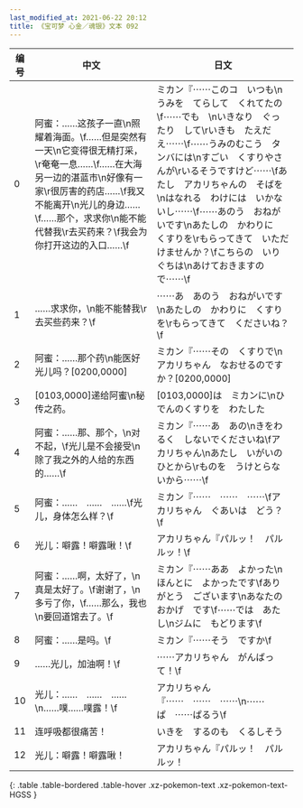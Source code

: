 ```yaml
---
last_modified_at: 2021-06-22 20:12
title: 《宝可梦 心金／魂银》文本 092
---
```

| 编号 | 中文 | 日文 |
| ---- | ---- | ---- |
| 0 | 阿蜜：……这孩子一直\n照耀着海面。\f……但是突然有一天\n它变得很无精打采，\r奄奄一息……\f……在大海另一边的湛蓝市\n好像有一家\r很厉害的药店……\f我又不能离开\n光儿的身边……\f……那个，求求你\n能不能代替我\r去买药来？\f我会为你打开这边的入口……\f | ミカン『⋯⋯このコ　いつも\nうみを　てらして　くれてたの\f⋯⋯でも　\nいきなり　ぐったり　して\rいきも　たえだえ⋯⋯\f⋯⋯うみのむこう　タンバには\nすごい　くすりやさんが\rいるそうですけど⋯⋯\fあたし　アカリちゃんの　そばを\nはなれる　わけには　いかないし⋯⋯\f⋯⋯あのう　おねがいです\nあたしの　かわりに　くすりを\rもらってきて　いただけませんか？\fこちらの　いりぐちは\nあけておきますので⋯⋯\f |
| 1 | ……求求你，\n能不能替我\r去买些药来？\f | ⋯⋯あ　あのう　おねがいです\nあたしの　かわりに　くすりを\rもらってきて　くださいね？\f |
| 2 | 阿蜜：……那个药\n能医好光儿吗？[0200,0000] | ミカン『⋯⋯その　くすりで\nアカリちゃん　なおせるのですか？[0200,0000] |
| 3 | [0103,0000]递给阿蜜\n秘传之药。 | [0103,0000]は　ミカンに\nひでんのくすりを　わたした |
| 4 | 阿蜜：……那、那个，\n对不起，\f光儿是不会接受\n除了我之外的人给的东西的……\f | ミカン『⋯⋯あ　あの\nきをわるく　しないでくださいね\fアカリちゃん\nあたし　いがいの　ひとから\rものを　うけとらないから⋯⋯\f |
| 5 | 阿蜜：……　……　……\f光儿，身体怎么样？\f | ミカン『⋯⋯　⋯⋯　⋯⋯\fアカリちゃん　ぐあいは　どう？\f |
| 6 | 光儿：噼露！噼露啾！\f | アカリちゃん『パルッ！　パルルッ！\f |
| 7 | 阿蜜：……啊，太好了，\n真是太好了。\f谢谢了，\n多亏了你，\f……那么，我也\n要回道馆去了。\f | ミカン『⋯⋯ああ　よかった\nほんとに　よかったです\fありがとう　ございます\nあなたの　おかげ　です\f⋯⋯では　あたし\nジムに　もどります\f |
| 8 | 阿蜜：……是吗。\f | ミカン『⋯⋯そう　ですか\f |
| 9 | ……光儿，加油啊！\f | ⋯⋯アカリちゃん　がんばって！\f |
| 10 | 光儿：……　……　……\n……噗……噗露！\f | アカリちゃん『⋯⋯　⋯⋯　⋯⋯\n⋯⋯ぱ　⋯⋯ぱるう\f |
| 11 | 连呼吸都很痛苦！ | いきを　するのも　くるしそう |
| 12 | 光儿：噼露！噼露啾！ | アカリちゃん『パルッ！　パルルッ！ |
{: .table .table-bordered .table-hover .xz-pokemon-text .xz-pokemon-text-HGSS }